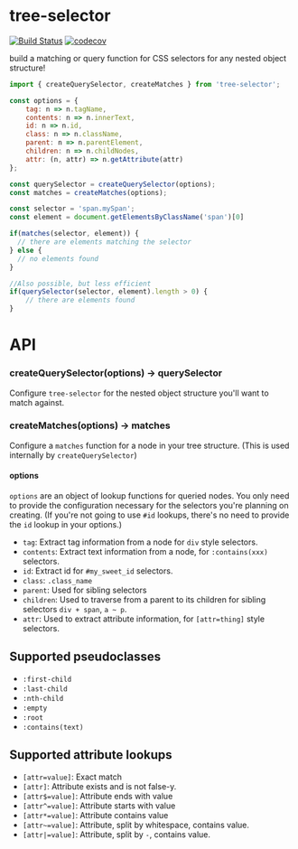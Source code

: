 # tree-selector
[![Build Status](https://travis-ci.org/jvanbruegge/tree-selector.svg?branch=master)](https://travis-ci.org/jvanbruegge/tree-selector) [![codecov](https://codecov.io/gh/jvanbruegge/tree-selector/branch/master/graph/badge.svg)](https://codecov.io/gh/jvanbruegge/tree-selector)

build a matching or query function for CSS selectors for any nested object structure!

```js
import { createQuerySelector, createMatches } from 'tree-selector';

const options = {
    tag: n => n.tagName,
    contents: n => n.innerText,
    id: n => n.id,
    class: n => n.className,
    parent: n => n.parentElement,
    children: n => n.childNodes,
    attr: (n, attr) => n.getAttribute(attr)
};

const querySelector = createQuerySelector(options);
const matches = createMatches(options);

const selector = 'span.mySpan';
const element = document.getElementsByClassName('span')[0]

if(matches(selector, element)) {
  // there are elements matching the selector
} else {
  // no elements found
}

//Also possible, but less efficient
if(querySelector(selector, element).length > 0) {
    // there are elements found
}
```

# API

### createQuerySelector(options) -> querySelector

Configure `tree-selector` for the nested object structure you'll want to match against.

### createMatches(options) -> matches

Configure a `matches` function for a node in your tree structure. (This is used internally by `createQuerySelector`)

#### options

`options` are an object of lookup functions for queried nodes. You only need to provide the configuration necessary for the selectors you're planning on creating.
(If you're not going to use `#id` lookups, there's no need to provide the `id` lookup in your options.)

* `tag`: Extract tag information from a node for `div` style selectors.
* `contents`: Extract text information from a node, for `:contains(xxx)` selectors.
* `id`: Extract id for `#my_sweet_id` selectors.
* `class`: `.class_name`
* `parent`: Used for sibling selectors
* `children`: Used to traverse from a parent to its children for sibling selectors `div + span`, `a ~ p`.
* `attr`: Used to extract attribute information, for `[attr=thing]` style selectors.

## Supported pseudoclasses 

 - `:first-child`
 - `:last-child`
 - `:nth-child`
 - `:empty`
 - `:root`
 - `:contains(text)`

## Supported attribute lookups

 - `[attr=value]`: Exact match
 - `[attr]`: Attribute exists and is not false-y.
 - `[attr$=value]`: Attribute ends with value
 - `[attr^=value]`: Attribute starts with value
 - `[attr*=value]`: Attribute contains value
 - `[attr~=value]`: Attribute, split by whitespace, contains value.
 - `[attr|=value]`: Attribute, split by `-`, contains value.


